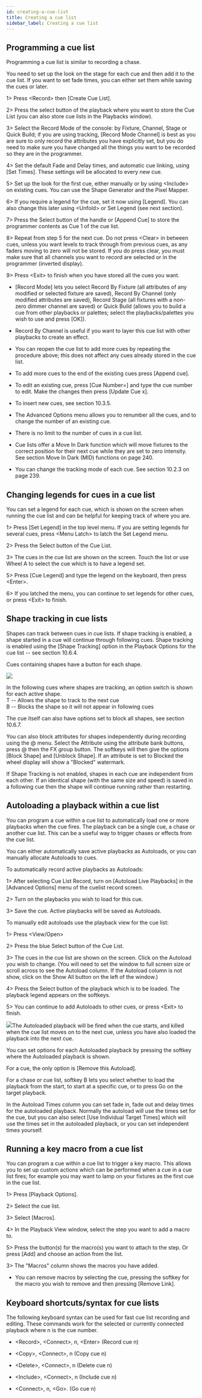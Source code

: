 ```yaml
---
id: creating-a-cue-list 
title: Creating a cue list
sidebar_label: Creating a cue list
---
```


Programming a cue list
----------------------

Programming a cue list is similar to recording a chase.

You need to set up the look on the stage for each cue and then add it to
the cue list. If you want to set fade times, you can either set them
while saving the cues or later.

1\> Press \<Record\> then \[Create Cue List\].

2\> Press the select button of the playback where you want to store the
Cue List (you can also store cue lists in the Playbacks window).

3\> Select the Record Mode of the console: by Fixture, Channel, Stage or
Quick Build; if you are using tracking, \[Record Mode Channel\] is best
as you are sure to only record the attributes you have explicitly set,
but you do need to make sure you have changed all the things you want to
be recorded so they are in the programmer.

4\> Set the default Fade and Delay times, and automatic cue linking,
using \[Set Times\]. These settings will be allocated to every new cue.

5\> Set up the look for the first cue, either manually or by using
\<Include\> on existing cues. You can use the Shape Generator and the
Pixel Mapper.

6\> If you require a legend for the cue, set it now using \[Legend\].
You can also change this later using \<Unfold\> or Set Legend (see next
section).

7\> Press the Select button of the handle or \[Append Cue\] to store the
programmer contents as Cue 1 of the cue list.

8\> Repeat from step 5 for the next cue. Do not press \<Clear\> in
between cues, unless you want levels to track through from previous
cues, as any faders moving to zero will not be stored. If you do press
clear, you must make sure that all channels you want to record are
selected or in the programmer (inverted display).

9\> Press \<Exit\> to finish when you have stored all the cues you want.

-   \[Record Mode\] lets you select Record By Fixture (all attributes of
    any modified or selected fixture are saved), Record By Channel (only
    modified attributes are saved), Record Stage (all fixtures with a
    non-zero dimmer channel are saved) or Quick Build (allows you to
    build a cue from other playbacks or palettes; select the
    playbacks/palettes you wish to use and press \[OK\]).

-   Record By Channel is useful if you want to layer this cue list with
    other playbacks to create an effect.

-   You can reopen the cue list to add more cues by repeating the
    procedure above; this does not affect any cues already stored in the
    cue list.

-   To add more cues to the end of the existing cues press \[Append
    cue\].

-   To edit an existing cue, press \[Cue Number=\] and type the cue
    number to edit. Make the changes then press \[Update Cue x\].

-   To insert new cues, see section 10.3.5.

-   The Advanced Options menu allows you to renumber all the cues, and
    to change the number of an existing cue.

-   There is no limit to the number of cues in a cue list.

-   Cue lists offer a Move In Dark function which will move fixtures to
    the correct position for their next cue while they are set to zero
    intensity. See section Move In Dark (MID) functions on page 240.

-   You can change the tracking mode of each cue. See section 10.2.3 on
    page 239.

Changing legends for cues in a cue list
---------------------------------------

You can set a legend for each cue, which is shown on the screen when
running the cue list and can be helpful for keeping track of where you
are.

1\> Press \[Set Legend\] in the top level menu. If you are setting
legends for several cues, press \<Menu Latch\> to latch the Set Legend
menu.

2\> Press the Select button of the Cue List.

3\> The cues in the cue list are shown on the screen. Touch the list or
use Wheel A to select the cue which is to have a legend set.

5\> Press \[Cue Legend\] and type the legend on the keyboard, then press
\<Enter\>.

6\> If you latched the menu, you can continue to set legends for other
cues, or press \<Exit\> to finish.

Shape tracking in cue lists
---------------------------

Shapes can track between cues in cue lists. If shape tracking is
enabled, a shape started in a cue will continue through following cues.
Shape tracking is enabled using the \[Shape Tracking\] option in the
Playback Options for the cue list -- see section 10.6.4.

Cues containing shapes have a button for each shape.

![](/docs/images/image253.png)

In the following cues where shapes are tracking, an option switch is
shown for each active shape.\
T -- Allows the shape to track to the next cue\
B -- Blocks the shape so it will not appear in following cues

The cue itself can also have options set to block all shapes, see
section 10.6.7.

You can also block attributes for shapes independently during recording
using the @ menu. Select the Attribute using the attribute bank buttons,
press @ then the FX group button. The softkeys will then give the
options \[Block Shape\] and \[Unblock Shape\]. If an attribute is set to
Blocked the wheel display will show a "Blocked" watermark.

If Shape Tracking is not enabled, shapes in each cue are independent
from each other. If an identical shape (with the same size and speed) is
saved in a following cue then the shape will continue running rather
than restarting.

Autoloading a playback within a cue list
----------------------------------------

You can program a cue within a cue list to automatically load one or
more playbacks when the cue fires. The playback can be a single cue, a
chase or another cue list. This can be a useful way to trigger chases or
effects from the cue list.

You can either automatically save active playbacks as Autoloads, or you
can manually allocate Autoloads to cues.

To automatically record active playbacks as Autoloads:

1\> After selecting Cue List Record, turn on \[Autoload Live Playbacks\]
in the \[Advanced Options\] menu of the cuelist record screen.

2\> Turn on the playbacks you wish to load for this cue.

3\> Save the cue. Active playbacks will be saved as Autoloads.

To manually edit autoloads use the playback view for the cue list:

1\> Press \<View/Open\>

2\> Press the blue Select button of the Cue List.

3\> The cues in the cue list are shown on the screen. Click on the
Autoload you wish to change. (You will need to set the window to full
screen size or scroll across to see the Autoload column. If the Autoload
column is not show, click on the Show All button on the left of the
window.)

4\> Press the Select button of the playback which is to be loaded. The
playback legend appears on the softkeys.

5\> You can continue to add Autoloads to other cues, or press \<Exit\>
to finish.

![](/docs/images/image252.png)The Autoloaded playback will be fired when
the cue starts, and killed when the cue list moves on to the next cue,
unless you have also loaded the playback into the next cue.

You can set options for each Autoloaded playback by pressing the softkey
where the Autoloaded playback is shown.

For a cue, the only option is \[Remove this Autoload\].

For a chase or cue list, softkey B lets you select whether to load the
playback from the start, to start at a specific cue, or to press Go on
the target playback.

In the Autoload Times column you can set fade in, fade out and delay
times for the autoloaded playback. Normally the autoload will use the
times set for the cue, but you can also select \[Use Individual Target
Times\] which will use the times set in the autoloaded playback, or you
can set independent times yourself.

Running a key macro from a cue list
-----------------------------------

You can program a cue within a cue list to trigger a key macro. This
allows you to set up custom actions which can be performed when a cue in
a cue list fires; for example you may want to lamp on your fixtures as
the first cue in the cue list.

1\> Press \[Playback Options\].

2\> Select the cue list.

3\> Select \[Macros\].

4\> In the Playback View window, select the step you want to add a macro
to.

5\> Press the button(s) for the macro(s) you want to attach to the step.
Or press \[Add\] and choose an action from the list.

3\> The "Macros" column shows the macros you have added.

-   You can remove macros by selecting the cue, pressing the softkey for
    the macro you wish to remove and then pressing \[Remove Link\].

Keyboard shortcuts/syntax for cue lists
---------------------------------------

The following keyboard syntax can be used for fast cue list recording
and editing. These commands work for the selected or currently connected
playback where n is the cue number.

-   \<Record\>, \<Connect\>, n, \<Enter\> (Record cue n)

-   \<Copy\>, \<Connect\>, n (Copy cue n)

-   \<Delete\>, \<Connect\>, n (Delete cue n)

-   \<Include\>, \<Connect\>, n (Include cue n)

-   \<Connect\>, n, \<Go\>. (Go cue n)


